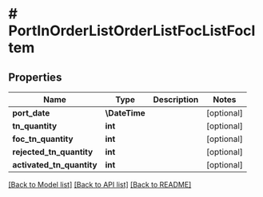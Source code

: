 # # PortInOrderListOrderListFocListFocItem

## Properties

Name | Type | Description | Notes
------------ | ------------- | ------------- | -------------
**port_date** | **\DateTime** |  | [optional]
**tn_quantity** | **int** |  | [optional]
**foc_tn_quantity** | **int** |  | [optional]
**rejected_tn_quantity** | **int** |  | [optional]
**activated_tn_quantity** | **int** |  | [optional]

[[Back to Model list]](../../README.md#models) [[Back to API list]](../../README.md#endpoints) [[Back to README]](../../README.md)
